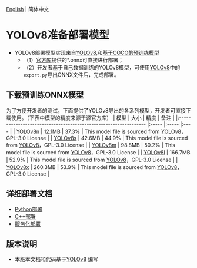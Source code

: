 [English](README.md) | 简体中文
# YOLOv8准备部署模型

- YOLOv8部署模型实现来自[YOLOv8](https://github.com/ultralytics/ultralytics),和[基于COCO的预训练模型](https://github.com/ultralytics/ultralytics)
  - （1）[官方库](https://github.com/ultralytics/ultralytics)提供的*.onnx可直接进行部署；
  - （2）开发者基于自己数据训练的YOLOv8模型，可使用[YOLOv8](https://github.com/ultralytics/ultralytics)中的`export.py`导出ONNX文件后，完成部署。


## 下载预训练ONNX模型

为了方便开发者的测试，下面提供了YOLOv8导出的各系列模型，开发者可直接下载使用。（下表中模型的精度来源于源官方库）
| 模型                                                               | 大小    | 精度  | 备注 |
|:---------------------------------------------------------------- |:----- |:----- |:---- |
| [YOLOv8n](https://bj.bcebos.com/paddlehub/fastdeploy/yolov8n.onnx) | 12.1MB | 37.3% | This model file is sourced from [YOLOv8](https://github.com/ultralytics/ultralytics)，GPL-3.0 License |
| [YOLOv8s](https://bj.bcebos.com/paddlehub/fastdeploy/yolov8s.onnx) | 42.6MB | 44.9% | This model file is sourced from [YOLOv8](https://github.com/ultralytics/ultralytics)，GPL-3.0 License |
| [YOLOv8m](https://bj.bcebos.com/paddlehub/fastdeploy/yolov8m.onnx) | 98.8MB | 50.2% | This model file is sourced from [YOLOv8](https://github.com/ultralytics/ultralytics)，GPL-3.0 License |
| [YOLOv8l](https://bj.bcebos.com/paddlehub/fastdeploy/yolov8l.onnx) | 166.7MB | 52.9% | This model file is sourced from [YOLOv8](https://github.com/ultralytics/ultralytics)，GPL-3.0 License |
| [YOLOv8x](https://bj.bcebos.com/paddlehub/fastdeploy/yolov8x.onnx) | 260.3MB | 53.9% | This model file is sourced from [YOLOv8](https://github.com/ultralytics/ultralytics)，GPL-3.0 License |


## 详细部署文档

- [Python部署](python)
- [C++部署](cpp)
- [服务化部署](serving)

## 版本说明

- 本版本文档和代码基于[YOLOv8](https://github.com/ultralytics/ultralytics) 编写

